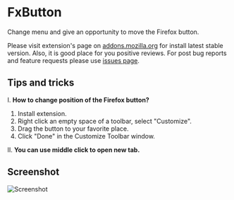 # FxButton

Change menu and give an opportunity to move the Firefox button.

Please visit extension's page on [addons.mozilla.org](https://addons.mozilla.org/firefox/addon/fxbutton/) for install latest stable version. Also, it is good place for you positive reviews. For post bug reports and feature requests please use [issues page](https://github.com/seleznev/firefox-extension-fxbutton/issues).

## Tips and tricks

I. **How to change position of the Firefox button?**

1. Install extension.
2. Right click an empty space of a toolbar, select "Customize".
3. Drag the button to your favorite place.
4. Click "Done" in the Customize Toolbar window.

II. **You can use middle click to open new tab.**

## Screenshot

![Screenshot](https://raw.github.com/seleznev/firefox-extension-fxbutton/master/screenshots/screenshot.png)
